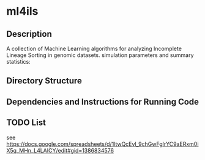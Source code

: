 # ml4ils
## Description
A collection of Machine Learning algorithms for analyzing Incomplete Lineage Sorting in genomic datasets.
simulation parameters and summary statistics: 
## Directory Structure

## Dependencies and Instructions for Running Code

## TODO List
see https://docs.google.com/spreadsheets/d/1ltwQcEvl_9chGwFglrYC9aERxm0iX5q_MHn_L4LAICY/edit#gid=1386834576
